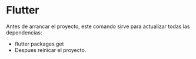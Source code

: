 # Flutter

Antes de arrancar el proyecto, este comando sirve para actualizar todas las dependencias:
 - flutter packages get
 - Despues reinicar el proyecto.